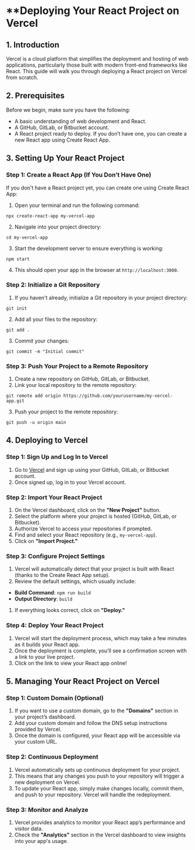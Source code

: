 # **Deploying Your React Project on Vercel

## **1\. Introduction**

Vercel is a cloud platform that simplifies the deployment and hosting of web applications, particularly those built with modern front-end frameworks like React. This guide will walk you through deploying a React project on Vercel from scratch.

## **2\. Prerequisites**

Before we begin, make sure you have the following:

*   A basic understanding of web development and React.
*   A GitHub, GitLab, or Bitbucket account.
*   A React project ready to deploy. If you don’t have one, you can create a new React app using Create React App.

## **3\. Setting Up Your React Project**

### **Step 1: Create a React App (If You Don’t Have One)**

If you don't have a React project yet, you can create one using Create React App:

1.  Open your terminal and run the following command:
```
npx create-react-app my-vercel-app
```
2.  Navigate into your project directory:
```
cd my-vercel-app
```
3.  Start the development server to ensure everything is working:
```
npm start
```
4.  This should open your app in the browser at `http://localhost:3000`.

### **Step 2: Initialize a Git Repository**

1.  If you haven't already, initialize a Git repository in your project directory:
```
git init
```
2.  Add all your files to the repository:
```
git add .
```
3.  Commit your changes:
```
git commit -m "Initial commit"
```
### **Step 3: Push Your Project to a Remote Repository**

1.  Create a new repository on GitHub, GitLab, or Bitbucket.
2.  Link your local repository to the remote repository:
```
git remote add origin https://github.com/yourusername/my-vercel-app.git
```
3.  Push your project to the remote repository:
```
git push -u origin main
```

## **4\. Deploying to Vercel**

### **Step 1: Sign Up and Log In to Vercel**

1.  Go to [Vercel](https://vercel.com) and sign up using your GitHub, GitLab, or Bitbucket account.
2.  Once signed up, log in to your Vercel account.

### **Step 2: Import Your React Project**

1.  On the Vercel dashboard, click on the **"New Project"** button.
2.  Select the platform where your project is hosted (GitHub, GitLab, or Bitbucket).
3.  Authorize Vercel to access your repositories if prompted.
4.  Find and select your React repository (e.g., `my-vercel-app`).
5.  Click on **"Import Project."**

### **Step 3: Configure Project Settings**

1.  Vercel will automatically detect that your project is built with React (thanks to the Create React App setup).
2.  Review the default settings, which usually include:

*   **Build Command**: `npm run build`
*   **Output Directory**: `build`

1.  If everything looks correct, click on **"Deploy."**

### **Step 4: Deploy Your React Project**

1.  Vercel will start the deployment process, which may take a few minutes as it builds your React app.
2.  Once the deployment is complete, you’ll see a confirmation screen with a link to your live project.
3.  Click on the link to view your React app online!

## **5\. Managing Your React Project on Vercel**

### **Step 1: Custom Domain (Optional)**

1.  If you want to use a custom domain, go to the **"Domains"** section in your project’s dashboard.
2.  Add your custom domain and follow the DNS setup instructions provided by Vercel.
3.  Once the domain is configured, your React app will be accessible via your custom URL.

### **Step 2: Continuous Deployment**

1.  Vercel automatically sets up continuous deployment for your project.
2.  This means that any changes you push to your repository will trigger a new deployment on Vercel.
3.  To update your React app, simply make changes locally, commit them, and push to your repository. Vercel will handle the redeployment.

### **Step 3: Monitor and Analyze**

1.  Vercel provides analytics to monitor your React app’s performance and visitor data.
2.  Check the **"Analytics"** section in the Vercel dashboard to view insights into your app's usage.
